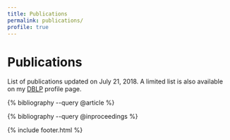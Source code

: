 ```yaml
---
title: Publications
permalink: publications/
profile: true
---
```


# Publications

List of publications updated on July 21, 2018. A limited list is also available on my [DBLP](https://dblp.uni-trier.de/pers/hd/r/Rocha:Oscar_Rodriguez) profile page.

{% bibliography --query @article %}

{% bibliography --query @inproceedings %}

{% include footer.html %}
